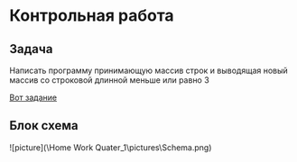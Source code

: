 # Контрольная работа
## Задача
Написать программу принимающую массив строк и выводящая новый массив со строковой длинной меньше или равно 3

[Вот задание](https://gbcdn.mrgcdn.ru/uploads/asset/4283449/attachment/1251e74b703108ee483caaa98787097d.png)
## Блок схема
![picture](\Home Work Quater_1\pictures\Schema.png)

